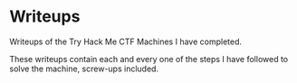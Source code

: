 # Writeups
Writeups of the Try Hack Me CTF Machines I have completed.

These writeups contain each and every one of the steps I have followed to solve the machine, screw-ups included.
